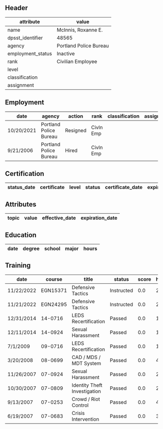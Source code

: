 ## Header
| attribute | value |
| --------- | ----- |
| name | McInnis, Roxanne E. |
| dpsst_identifier | 48565 |
| agency | Portland Police Bureau |
| employment_status | Inactive |
| rank | Civilian Employee |
| level |  |
| classification |  |
| assignment |  |
## Employment
| date | agency | action | rank | classification | assignment |
| ---- | ------ | ------ | ---- | -------------- | ---------- |
| 10/20/2021 | Portland Police Bureau | Resigned | Civln Emp |  |  |
| 9/21/2006 | Portland Police Bureau | Hired | Civln Emp |  |  |
## Certification
| status_date | certificate | level | status | certificate_date | expiration_date | probation_date |
| ----------- | ----------- | ----- | ------ | ---------------- | --------------- | -------------- |
## Attributes
| topic | value | effective_date | expiration_date |
| ----- | ----- | -------------- | --------------- |
## Education
| date | degree | school | major | hours |
| ---- | ------ | ------ | ----- | ----- |
## Training
| date | course | title | status | score | hours |
| ---- | ------ | ----- | ------ | ----- | ----- |
| 11/22/2022 | EGN15371 | Defensive Tactics | Instructed | 0.0 | 2.00 |
| 11/21/2022 | EGN24295 | Defensive Tactics | Instructed | 0.0 | 2.00 |
| 12/31/2014 | 14-0716 | LEDS Recertification | Passed | 0.0 | 1.00 |
| 12/11/2014 | 14-0924 | Sexual Harassment | Passed | 0.0 | 1.00 |
| 7/1/2009 | 09-0716 | LEDS Recertification | Passed | 0.0 | 1.00 |
| 3/20/2008 | 08-0699 | CAD / MDS / MDT System | Passed | 0.0 | 4.00 |
| 11/26/2007 | 07-0924 | Sexual Harassment | Passed | 0.0 | 2.00 |
| 10/30/2007 | 07-0809 | Identity Theft Investigation | Passed | 0.0 | 2.00 |
| 9/13/2007 | 07-0253 | Crowd / Riot Control | Passed | 0.0 | 4.00 |
| 6/19/2007 | 07-0683 | Crisis Intervention | Passed | 0.0 | 3.00 |

